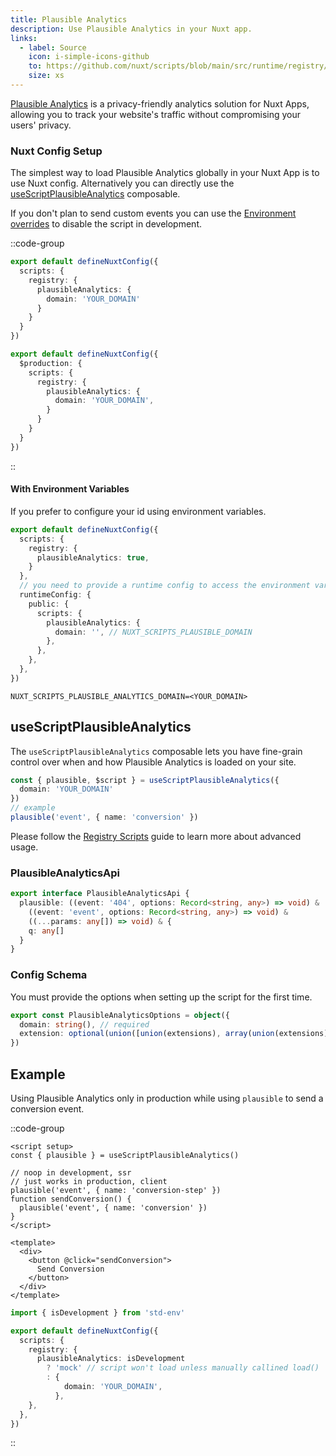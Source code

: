 ```yaml
---
title: Plausible Analytics
description: Use Plausible Analytics in your Nuxt app.
links:
  - label: Source
    icon: i-simple-icons-github
    to: https://github.com/nuxt/scripts/blob/main/src/runtime/registry/plausible-analytics.ts
    size: xs
---
```


[Plausible Analytics](https://plausible.io/) is a privacy-friendly analytics solution for Nuxt Apps, allowing you to track your website's traffic without compromising your users' privacy.

### Nuxt Config Setup

The simplest way to load Plausible Analytics globally in your Nuxt App is to use Nuxt config. Alternatively you can directly
use the [useScriptPlausibleAnalytics](#useScriptPlausibleAnalytics) composable.

If you don't plan to send custom events you can use the [Environment overrides](https://nuxt.com/docs/getting-started/configuration#environment-overrides) to
disable the script in development.

::code-group

```ts [Always enabled]
export default defineNuxtConfig({
  scripts: {
    registry: {
      plausibleAnalytics: {
        domain: 'YOUR_DOMAIN'
      }
    }
  }
})
```

```ts [Production only]
export default defineNuxtConfig({
  $production: {
    scripts: {
      registry: {
        plausibleAnalytics: {
          domain: 'YOUR_DOMAIN',
        }
      }
    }
  }
})
```

::

#### With Environment Variables

If you prefer to configure your id using environment variables.

```ts [nuxt.config.ts]
export default defineNuxtConfig({
  scripts: {
    registry: {
      plausibleAnalytics: true,
    }
  },
  // you need to provide a runtime config to access the environment variables
  runtimeConfig: {
    public: {
      scripts: {
        plausibleAnalytics: {
          domain: '', // NUXT_SCRIPTS_PLAUSIBLE_DOMAIN
        },
      },
    },
  },
})
```

```text [.env]
NUXT_SCRIPTS_PLAUSIBLE_ANALYTICS_DOMAIN=<YOUR_DOMAIN>
```

## useScriptPlausibleAnalytics

The `useScriptPlausibleAnalytics` composable lets you have fine-grain control over when and how Plausible Analytics is loaded on your site.

```ts
const { plausible, $script } = useScriptPlausibleAnalytics({
  domain: 'YOUR_DOMAIN'
})
// example
plausible('event', { name: 'conversion' })
```

Please follow the [Registry Scripts](/docs/guides/registry-scripts) guide to learn more about advanced usage.

### PlausibleAnalyticsApi

```ts
export interface PlausibleAnalyticsApi {
  plausible: ((event: '404', options: Record<string, any>) => void) &
    ((event: 'event', options: Record<string, any>) => void) &
    ((...params: any[]) => void) & {
    q: any[]
  }
}
```

### Config Schema

You must provide the options when setting up the script for the first time.

```ts
export const PlausibleAnalyticsOptions = object({
  domain: string(), // required
  extension: optional(union([union(extensions), array(union(extensions))])),
})
```

## Example

Using Plausible Analytics only in production while using `plausible` to send a conversion event.

::code-group

```vue [ConversionButton.vue]
<script setup>
const { plausible } = useScriptPlausibleAnalytics()

// noop in development, ssr
// just works in production, client
plausible('event', { name: 'conversion-step' })
function sendConversion() {
  plausible('event', { name: 'conversion' })
}
</script>

<template>
  <div>
    <button @click="sendConversion">
      Send Conversion
    </button>
  </div>
</template>
```

```ts [nuxt.config.ts Mock development]
import { isDevelopment } from 'std-env'

export default defineNuxtConfig({
  scripts: {
    registry: {
      plausibleAnalytics: isDevelopment
        ? 'mock' // script won't load unless manually callined load()
        : {
            domain: 'YOUR_DOMAIN',
          },
    },
  },
})
```

::
